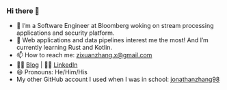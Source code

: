 ### Hi there 👋

<!--
**jonathanzhang98/jonathanzhang98** is a ✨ _special_ ✨ repository because its `README.md` (this file) appears on your GitHub profile.

Here are some ideas to get you started:

- 🔭 I’m currently working on ...
- 👯 I’m looking to collaborate on ...
- 🤔 I’m looking for help with ...
- 💬 Ask me about ...

- 😄 Pronouns: ...
- ⚡ Fun fact: ...
-->

- 🔭 I’m a Software Engineer at Bloomberg woking on stream processing applications and security platform.
- 🌱 Web applications and data pipelines interest me the most! And I’m currently learning Rust and Kotlin.
- 📫 How to reach me: zixuanzhang.x@gmail.com
- 🧑‍💻 [Blog](https://zixuanzhang.com) | 🧑‍💼 [LinkedIn](https://www.linkedin.com/in/zixuanzhang98/)
- 😄 Pronouns: He/Him/His
- My other GitHub account I used when I was in school: [jonathanzhang98](https://github.com/jonathanzhang98)
